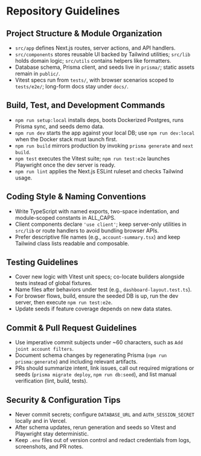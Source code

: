 # Repository Guidelines

## Project Structure & Module Organization
- `src/app` defines Next.js routes, server actions, and API handlers.
- `src/components` stores reusable UI backed by Tailwind utilities; `src/lib` holds domain logic; `src/utils` contains helpers like formatters.
- Database schema, Prisma client, and seeds live in `prisma/`; static assets remain in `public/`.
- Vitest specs run from `tests/`, with browser scenarios scoped to `tests/e2e/`; long-form docs stay under `docs/`.

## Build, Test, and Development Commands
- `npm run setup:local` installs deps, boots Dockerized Postgres, runs Prisma sync, and seeds demo data.
- `npm run dev` starts the app against your local DB; use `npm run dev:local` when the Docker stack must launch first.
- `npm run build` mirrors production by invoking `prisma generate` and `next build`.
- `npm test` executes the Vitest suite; `npm run test:e2e` launches Playwright once the dev server is ready.
- `npm run lint` applies the Next.js ESLint ruleset and checks Tailwind usage.

## Coding Style & Naming Conventions
- Write TypeScript with named exports, two-space indentation, and module-scoped constants in ALL_CAPS.
- Client components declare `'use client'`; keep server-only utilities in `src/lib` or route handlers to avoid bundling browser APIs.
- Prefer descriptive file names (e.g., `account-summary.tsx`) and keep Tailwind class lists readable and composable.

## Testing Guidelines
- Cover new logic with Vitest unit specs; co-locate builders alongside tests instead of global fixtures.
- Name files after behaviors under test (e.g., `dashboard-layout.test.ts`).
- For browser flows, build, ensure the seeded DB is up, run the dev server, then execute `npm run test:e2e`.
- Update seeds if feature coverage depends on new data states.

## Commit & Pull Request Guidelines
- Use imperative commit subjects under ~60 characters, such as `Add joint account filters`.
- Document schema changes by regenerating Prisma (`npm run prisma:generate`) and including relevant artifacts.
- PRs should summarize intent, link issues, call out required migrations or seeds (`prisma migrate deploy`, `npm run db:seed`), and list manual verification (lint, build, tests).

## Security & Configuration Tips
- Never commit secrets; configure `DATABASE_URL` and `AUTH_SESSION_SECRET` locally and in Vercel.
- After schema updates, rerun generation and seeds so Vitest and Playwright stay deterministic.
- Keep `.env` files out of version control and redact credentials from logs, screenshots, and PR notes.
